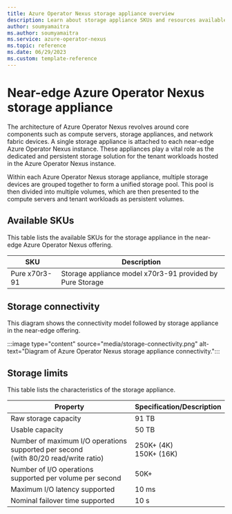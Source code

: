 ```yaml
---
title: Azure Operator Nexus storage appliance overview
description: Learn about storage appliance SKUs and resources available in near-edge Azure Operator Nexus instances.
author: soumyamaitra
ms.author: soumyamaitra
ms.service: azure-operator-nexus
ms.topic: reference
ms.date: 06/29/2023
ms.custom: template-reference
---
```


# Near-edge Azure Operator Nexus storage appliance

The architecture of Azure Operator Nexus revolves around core components such as compute servers, storage appliances, and network fabric devices. A single storage appliance is attached to each near-edge Azure Operator Nexus instance. These appliances play a vital role as the dedicated and persistent storage solution for the tenant workloads hosted in the Azure Operator Nexus instance.

Within each Azure Operator Nexus storage appliance, multiple storage devices are grouped together to form a unified storage pool. This pool is then divided into multiple volumes, which are then presented to the compute servers and tenant workloads as persistent volumes.

## Available SKUs

This table lists the available SKUs for the storage appliance in the near-edge Azure Operator Nexus offering.

| SKU                     | Description                            |
| ----------------------- | ------------------------------------- |
| Pure x70r3-91           | Storage appliance model x70r3-91 provided by Pure Storage |

## Storage connectivity

This diagram shows the connectivity model followed by storage appliance in the near-edge offering.

:::image type="content" source="media/storage-connectivity.png" alt-text="Diagram of Azure Operator Nexus storage appliance connectivity.":::

## Storage limits

This table lists the characteristics of the storage appliance.

| Property                               | Specification/Description |
| -------------------------------------- | -------------------------|
| Raw storage capacity                   | 91 TB |
| Usable capacity | 50 TB |
| Number of maximum I/O operations supported per second <br>(with 80/20 read/write ratio) | 250K+ (4K) <br>150K+ (16K) |
| Number of I/O operations supported per volume per second | 50K+ |
| Maximum I/O latency  supported | 10 ms |
| Nominal failover time supported | 10 s |